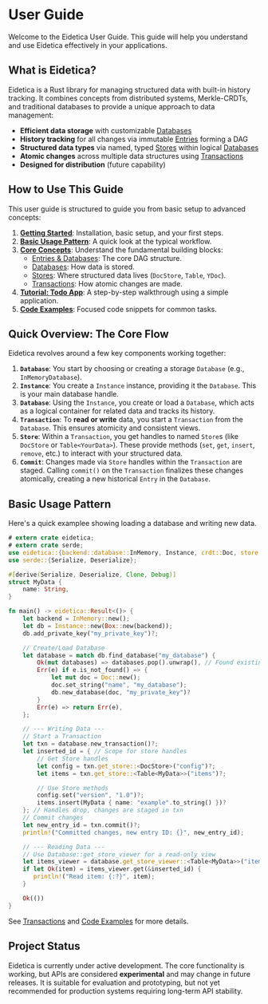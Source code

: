 # User Guide

Welcome to the Eidetica User Guide. This guide will help you understand and use Eidetica effectively in your applications.

## What is Eidetica?

Eidetica is a Rust library for managing structured data with built-in history tracking. It combines concepts from distributed systems, Merkle-CRDTs, and traditional databases to provide a unique approach to data management:

- **Efficient data storage** with customizable [Databases](concepts/backends.md)
- **History tracking** for all changes via immutable [Entries](concepts/entries_databases.md) forming a DAG
- **Structured data types** via named, typed [Stores](concepts/stores.md) within logical [Databases](concepts/entries_databases.md)
- **Atomic changes** across multiple data structures using [Transactions](transactions.md)
- **Designed for distribution** (future capability)

## How to Use This Guide

This user guide is structured to guide you from basic setup to advanced concepts:

1.  [**Getting Started**](getting_started.md): Installation, basic setup, and your first steps.
2.  [**Basic Usage Pattern**](#basic-usage-pattern): A quick look at the typical workflow.
3.  [**Core Concepts**](core_concepts.md): Understand the fundamental building blocks:
    - [Entries & Databases](concepts/entries_databases.md): The core DAG structure.
    - [Databases](concepts/backends.md): How data is stored.
    - [Stores](concepts/stores.md): Where structured data lives (`DocStore`, `Table`, `YDoc`).
    - [Transactions](transactions.md): How atomic changes are made.
4.  [**Tutorial: Todo App**](tutorial_todo_app.md): A step-by-step walkthrough using a simple application.
5.  [**Code Examples**](examples_snippets.md): Focused code snippets for common tasks.

## Quick Overview: The Core Flow

Eidetica revolves around a few key components working together:

1.  **`Database`**: You start by choosing or creating a storage `Database` (e.g., `InMemoryDatabase`).
2.  **`Instance`**: You create a `Instance` instance, providing it the `Database`. This is your main database handle.
3.  **`Database`**: Using the `Instance`, you create or load a `Database`, which acts as a logical container for related data and tracks its history.
4.  **`Transaction`**: To **read or write** data, you start a `Transaction` from the `Database`. This ensures atomicity and consistent views.
5.  **`Store`**: Within a `Transaction`, you get handles to named `Store`s (like `DocStore` or `Table<YourData>`). These provide methods (`set`, `get`, `insert`, `remove`, etc.) to interact with your structured data.
6.  **`Commit`**: Changes made via `Store` handles within the `Transaction` are staged. Calling `commit()` on the `Transaction` finalizes these changes atomically, creating a new historical `Entry` in the `Database`.

## Basic Usage Pattern

Here's a quick examplee showing loading a database and writing new data.

```rust
# extern crate eidetica;
# extern crate serde;
use eidetica::{backend::database::InMemory, Instance, crdt::Doc, store::{DocStore, Table}};
use serde::{Serialize, Deserialize};

#[derive(Serialize, Deserialize, Clone, Debug)]
struct MyData {
    name: String,
}

fn main() -> eidetica::Result<()> {
    let backend = InMemory::new();
    let db = Instance::new(Box::new(backend));
    db.add_private_key("my_private_key")?;

    // Create/Load Database
    let database = match db.find_database("my_database") {
        Ok(mut databases) => databases.pop().unwrap(), // Found existing
        Err(e) if e.is_not_found() => {
            let mut doc = Doc::new();
            doc.set_string("name", "my_database");
            db.new_database(doc, "my_private_key")?
        }
        Err(e) => return Err(e),
    };

    // --- Writing Data ---
    // Start a Transaction
    let txn = database.new_transaction()?;
    let inserted_id = { // Scope for store handles
        // Get Store handles
        let config = txn.get_store::<DocStore>("config")?;
        let items = txn.get_store::<Table<MyData>>("items")?;

        // Use Store methods
        config.set("version", "1.0")?;
        items.insert(MyData { name: "example".to_string() })?
    }; // Handles drop, changes are staged in txn
    // Commit changes
    let new_entry_id = txn.commit()?;
    println!("Committed changes, new entry ID: {}", new_entry_id);

    // --- Reading Data ---
    // Use Database::get_store_viewer for a read-only view
    let items_viewer = database.get_store_viewer::<Table<MyData>>("items")?;
    if let Ok(item) = items_viewer.get(&inserted_id) {
       println!("Read item: {:?}", item);
    }

    Ok(())
}
```

See [Transactions](transactions.md) and [Code Examples](examples_snippets.md) for more details.

## Project Status

Eidetica is currently under active development. The core functionality is working, but APIs are considered **experimental** and may change in future releases. It is suitable for evaluation and prototyping, but not yet recommended for production systems requiring long-term API stability.

<!-- TODO: Add links to versioning policy or release notes once available -->
